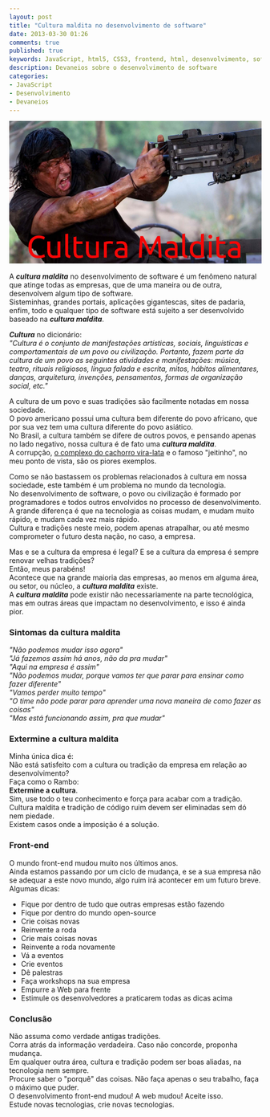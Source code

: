 ```yaml
---
layout: post
title: "Cultura maldita no desenvolvimento de software"
date: 2013-03-30 01:26
comments: true
published: true
keywords: JavaScript, html5, CSS3, frontend, html, desenvolvimento, software
description: Devaneios sobre o desenvolvimento de software
categories:
- JavaScript 
- Desenvolvimento
- Devaneios
---
```


![Cultura Maldita](/images/cultura-maldita.jpg)  

A ***cultura maldita*** no desenvolvimento de software é um fenômeno natural que atinge todas as empresas, que de uma maneira ou de outra, desenvolvem algum tipo de software.  
Sisteminhas, grandes portais, aplicações gigantescas, sites de padaria, enfim, todo e qualquer tipo de software está sujeito a ser desenvolvido baseado na ***cultura maldita***.  

***Cultura*** no dicionário:  
_"Cultura é o conjunto de manifestações artísticas, sociais, linguísticas e comportamentais de um povo ou civilização. Portanto, fazem parte da cultura de um povo as seguintes atividades e manifestações: música, teatro, rituais religiosos, língua falada e escrita, mitos, hábitos alimentares, danças, arquitetura, invenções, pensamentos, formas de organização social, etc."_  

A cultura de um povo e suas tradições são facilmente notadas em nossa sociedade.  
O povo americano possui uma cultura bem diferente do povo africano, que por sua vez tem uma cultura diferente do povo asiático.  
No Brasil, a cultura também se difere de outros povos, e pensando apenas no lado negativo, nossa cultura é de fato uma ***cultura maldita***.  
A corrupção, [o complexo do cachorro vira-lata](http://pt.wikipedia.org/wiki/Complexo_de_vira-lata) e o famoso "jeitinho", no meu ponto de vista, são os piores exemplos.  

Como se não bastassem os problemas relacionados à cultura em nossa sociedade, este também é um problema no mundo da tecnologia.  
No desenvolvimento de software, o povo ou civilização é formado por programadores e todos outros envolvidos no processo de desenvolvimento.  
A grande diferença é que na tecnologia as coisas mudam, e mudam muito rápido, e mudam cada vez mais rápido.  
Cultura e tradições neste meio, podem apenas atrapalhar, ou até mesmo comprometer o futuro desta nação, no caso, a empresa.  

Mas e se a cultura da empresa é legal? E se a cultura da empresa é sempre renovar velhas tradições?  
Então, meus parabéns!  
Acontece que na grande maioria das empresas, ao menos em alguma área, ou setor, ou núcleo, a ***cultura maldita*** existe.  
A ***cultura maldita*** pode existir não necessariamente na parte tecnológica, mas em outras áreas que impactam no desenvolvimento, e isso é ainda pior.  

### Sintomas da cultura maldita  
_"Não podemos mudar isso agora"_  
_"Já fazemos assim há anos, não da pra mudar"_  
_"Aqui na empresa é assim"_  
_"Não podemos mudar, porque vamos ter que parar para ensinar como fazer diferente"_  
_"Vamos perder muito tempo"_  
_"O time não pode parar para aprender uma nova maneira de como fazer as coisas"_  
_"Mas está funcionando assim, pra que mudar"_  

### Extermine a cultura maldita  
Minha única dica é:  
Não está satisfeito com a cultura ou tradição da empresa em relação ao desenvolvimento?  
Faça como o Rambo:  
**Extermine a cultura**.  
Sim, use todo o teu conhecimento e força para acabar com a tradição.  
Cultura maldita e tradição de código ruim devem ser eliminadas sem dó nem piedade.  
Existem casos onde a imposição é a solução.  

### Front-end  
O mundo front-end mudou muito nos últimos anos.  
Ainda estamos passando por um ciclo de mudança, e se a sua empresa não se adequar a este novo mundo, algo ruim irá acontecer em um futuro breve.  
Algumas dicas:   
- Fique por dentro de tudo que outras empresas estão fazendo  
- Fique por dentro do mundo open-source  
- Crie coisas novas  
- Reinvente a roda  
- Crie mais coisas novas   
- Reinvente a roda novamente  
- Vá a eventos   
- Crie eventos  
- Dê palestras  
- Faça workshops na sua empresa  
- Empurre a Web para frente  
- Estimule os desenvolvedores a praticarem todas as dicas acima  

### Conclusão  
Não assuma como verdade antigas tradições.  
Corra atrás da informação verdadeira. Caso não concorde, proponha mudança.  
Em qualquer outra área, cultura e tradição podem ser boas aliadas, na tecnologia nem sempre.  
Procure saber o "porquê" das coisas. Não faça apenas o seu trabalho, faça o máximo que puder.  
O desenvolvimento front-end mudou! A web mudou! Aceite isso.  
Estude novas tecnologias, crie novas tecnologias.  














